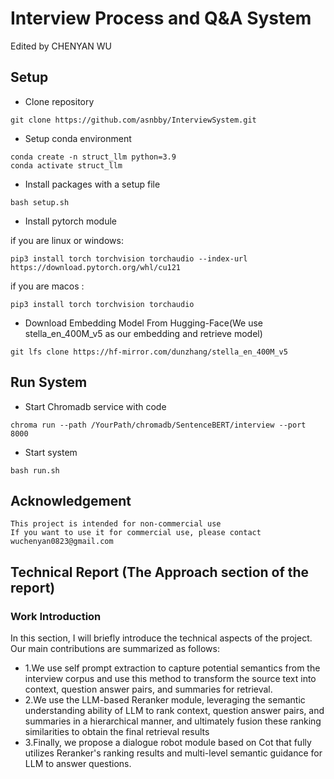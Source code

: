# Interview Process and Q&A System

Edited by CHENYAN WU

## Setup
- Clone repository 
```
git clone https://github.com/asnbby/InterviewSystem.git
```
- Setup conda environment
```
conda create -n struct_llm python=3.9
conda activate struct_llm
```
- Install packages with a setup file
```
bash setup.sh
```
- Install pytorch module

if you are linux or windows:

```
pip3 install torch torchvision torchaudio --index-url https://download.pytorch.org/whl/cu121
```

if you are macos :

```
pip3 install torch torchvision torchaudio
```
- Download Embedding Model From Hugging-Face(We use stella_en_400M_v5 as our embedding and retrieve model)
```
git lfs clone https://hf-mirror.com/dunzhang/stella_en_400M_v5
```

## Run System
- Start Chromadb service with code
```
chroma run --path /YourPath/chromadb/SentenceBERT/interview --port 8000
```
- Start system
```
bash run.sh
```
## Acknowledgement
```
This project is intended for non-commercial use
If you want to use it for commercial use, please contact wuchenyan0823@gmail.com
```
## Technical Report (The Approach section of the report)

### Work Introduction

  In this section, I will briefly introduce the technical aspects of the project. Our main contributions are summarized as follows:
  - 1.We use self prompt extraction to capture potential semantics from the interview corpus and use this method to transform the source text into context, question answer pairs, and summaries for retrieval.
  - 2.We use the LLM-based Reranker module, leveraging the semantic understanding ability of LLM to rank context, question answer pairs, and summaries in a hierarchical manner, and ultimately fusion these ranking similarities to obtain the final retrieval results
  - 3.Finally, we propose a dialogue robot module based on Cot that fully utilizes Reranker's ranking results and multi-level semantic guidance for LLM to answer questions.